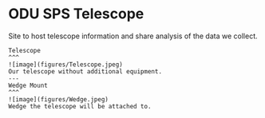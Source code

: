 # ODU SPS Telescope

Site to host telescope information and share analysis of the data we collect.

````{panels} 
Telescope
^^^
![image](figures/Telescope.jpeg)
Our telescope without additional equipment.
---
Wedge Mount
^^^
![image](figures/Wedge.jpeg)
Wedge the telescope will be attached to.
````

